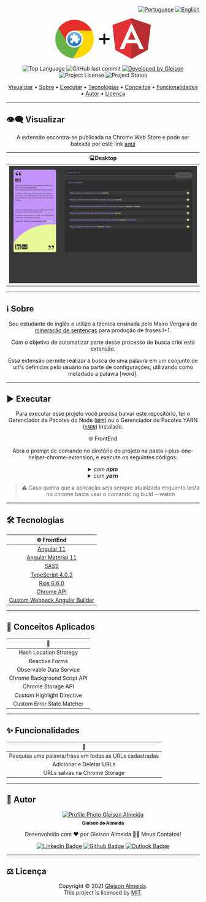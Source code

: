 <div align="right">
  
  [![Portuguese](https://www.countryflags.io/br/flat/32.png)](README.md)
  [![English](https://www.countryflags.io/us/flat/32.png)](README-US.md)
  
</div>

<p align="center">
  <img alt="Angular 11 Chrome Extension" src=".github/logo.png" width="250px"/>
</p>

<p align="center"> 
  <img alt="Top Language" src="https://img.shields.io/github/languages/top/gleisonkz/i-plus-one-helper-chrome-extension?color=3498db&style=for-the-badge">
  <img alt="GitHub last commit" src="https://img.shields.io/github/last-commit/gleisonkz/i-plus-one-helper-chrome-extension?color=3498db&style=for-the-badge&label=Ultimo%20Commit">   
  <a href="https://github.com/gleisonkz">
    <img alt="Developed by Gleison" src="https://img.shields.io/badge/Developer-Gleison-%3498db?color=3498db&style=for-the-badge&label=Desenvolvedor">
  </a>  
  <img alt="Project License" src="https://img.shields.io/apm/l/vim-mode?style=for-the-badge&label=licen%C3%A7a"/>   
   <img alt="Project Status" src="https://img.shields.io/badge/concluído-%3498db?color=green&style=for-the-badge&label=Status">  
  
</p>

<p align="center">
 <a href="#eye_speech_bubble-visualizar">Visualizar</a> •
 <a href="#information_source-sobre">Sobre</a> •
 <a href="#arrow_forward-executar">Executar</a> •
 <a href="#hammer_and_wrench-tecnologias">Tecnologias</a> • 
 <a href="#brain-conceitos-aplicados">Conceitos</a> •
 <a href="#sparkles-funcionalidades">Funcionalidades</a> •
 <a href="#boy-autor">Autor</a> •
 <a href="#balance_scale-licença">Licença</a>
</p>

---

## :eye_speech_bubble: **Visualizar**

<div align="center">

A extensão encontra-se publicada na Chrome Web Store e pode ser baixada por este link [aqui](https://chrome.google.com/webstore/detail/i%2B1-helper/pahefalbpfookcihpfalcoalamcbggme?hl=en&authuser=0)

|                             :computer:Desktop                             |
| :-----------------------------------------------------------------------: |
| <kbd><img src=".github/previews/desktop-preview.png" alt="Tablet"/></kbd> |

</div>
  
---

## :information_source: Sobre

<div align="center">

Sou estudante de inglês e utilizo a técnica ensinada pelo Mairo Vergara de [mineração de sentenças](https://www.youtube.com/playlist?list=PLl_7J18zHKKCwoplWshSDTDmWrvez27Qr) para produção de frases I+1.

Com o objetivo de automatizar parte desse processo de busca criei está extensão.

Essa extensão permite realizar a busca de uma palavra em um conjunto de url's definidas pelo usuário na parte de configurações, utilizando como metadado a palavra [word].

---

</div>

## :arrow_forward: **Executar**

<div align="center">

Para executar esse projeto você precisa baixar este repositório, ter o Gerenciador de Pacotes do Node ([`NPM`](https://www.npmjs.com/get-npm)) ou o Gerenciador de Pacotes YARN ([`YARN`](https://yarnpkg.com/getting-started)) instalado.

🌐 FrontEnd

Abra o prompt de comando no diretório do projeto na pasta i-plus-one-helper-chrome-extension, e execute os seguintes códigos:

<details>
  <summary><i>com <b>npm</b></i></summary>
  
```bash
  
# Instalar dependências

$ npm install ou npm i

# Realizar o build da extensão

$ ng build

# Carregue o arquivo gerado pelo build na pasta dist, no seu gerenciador de extensões do chrome

````

</details>

<details>
<summary><i>com <b>yarn</b></i></summary>

```bash
# Instalar dependências

$ yarn install

# Realizar o build da extensão

$ ng build

# Carregue o arquivo gerado pelo build na pasta dist, no seu gerenciador de extensões do chrome

````

</details>

> ⚠️ Caso queira que a aplicação seja sempre atualizada enquanto testa no chrome basta usar o comando ng build --watch

</div>

---

## :hammer_and_wrench: **Tecnologias**

<div align="center">

|                                  :globe_with_meridians: FrontEnd                                  |
| :-----------------------------------------------------------------------------------------------: |
|                                 [Angular 11](https://angular.io/)                                 |
|                        [Angular Material 11](https://material.angular.io/)                        |
|                                  [SASS](https://sass-lang.com/)                                   |
|                        [TypeScript 4.0.2](https://www.typescriptlang.org/)                        |
|                           [Rxjs 6.6.0](https://rxjs.dev/guide/overview)                           |
|            [Chrome API ](https://developer.chrome.com/docs/extensions/mv3/getstarted/)            |
| [Custom Webpack Angular Builder ](https://www.npmjs.com/package/@angular-builders/custom-webpack) |

</div>

---

## :brain: **Conceitos Aplicados**

<div align="center">

|       :page_facing_up:       |
| :--------------------------: |
|    Hash Location Strategy    |
|        Reactive Forms        |
|   Observable Data Service    |
| Chrome Background Script API |
|      Chrome Storage API      |
|  Custom Highlight Directive  |
|  Custom Error State Matcher  |

</div>

---

## :sparkles: **Funcionalidades**

<div align="center">

|                    :page_facing_up:                     |
| :-----------------------------------------------------: |
| Pesquisa uma palavra/frase em todas as URLs cadastradas |
|                Adicionar e Deletar URLs                 |
|              URLs salvas na Chrome Storage              |

</div>

---

## :boy: **Autor**

<div align="center">

<a href="https://github.com/gleisonkz">
 <img src="https://avatars1.githubusercontent.com/u/9919?s=200&v=4" width="100px;" alt="Profile Photo Gleison Almeida"/>
 <br/>
 <sub><b>Gleison de Almeida</b></sub>
</a>

Desenvolvido com ❤️ por Gleison Almeida 👋🏽 Meus Contatos!

[![Linkedin Badge](https://img.shields.io/badge/-Gleison-blue?style=flat-square&logo=Linkedin&logoColor=white)](https://www.linkedin.com/in/gleison-ribeiro-a65257119)
[![Github Badge](https://img.shields.io/badge/-Gleison-000?style=flat-square&logo=Github&logoColor=white)](https://github.com/gleisonkz)
[![Outlook Badge](https://img.shields.io/badge/-Gleison-0078d4?style=flat-square&logo=microsoft-outlook&logoColor=white)](mailto:gleisonsubzerokz@gmail.com)

</div>

---

## :balance_scale: **Licença**

<div align="center">

Copyright © 2021 [Gleison Almeida](https://github.com/gleisonkz).<br />
This project is licensed by [MIT](./LICENSE).

</div>
